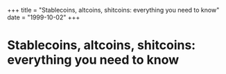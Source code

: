 +++
title = "Stablecoins, altcoins, shitcoins: everything you need to know"
date = "1999-10-02"
+++



# Stablecoins, altcoins, shitcoins: everything you need to know

<br><br><br>

<nft-card contractAddress="0x495f947276749ce646f68ac8c248420045cb7b5e" tokenId="21217790705324758101175761062786421039733409879261131814667265906387370115073"> </nft-card> <script src="https://unpkg.com/embeddable-nfts/dist/nft-card.min.js"></script>